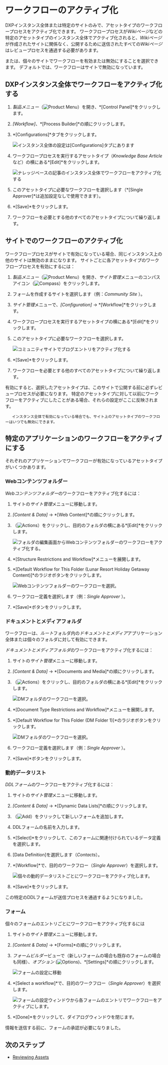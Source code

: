 # ワークフローのアクティブ化

DXPインスタンス全体または特定のサイトのみで、アセットタイプのワークフロープロセスをアクティブ化できます。 ワークフロープロセスが*Wikiページ*などの特定のアセットタイプのインスタンス全体でアクティブ化されると、*Wikiページ*が作成されたサイトに関係なく、公開するために送信されたすべての*Wikiページ*はレビュープロセスを通過する必要があります。

または、個々のサイトでワークフローを有効または無効にすることを選択できます。 デフォルトでは、ワークフローはサイトで無効になっています。

## DXPインスタンス全体でワークフローをアクティブ化する

1.  *製品メニュー*（![Product Menu](../../../images/icon-product-menu.png)）を開き、*[Control Panel]*をクリックします。

2.  *[Workflow]*、*[Process Builder]*の順にクリックします。

3.  *[Configurations]*タブをクリックします。

    ![インスタンス全体の設定は[Configurations]タブにあります](./activating-workflow/images/02.png)

4.  ワークフロープロセスを実行するアセットタイプ（*Knowledge Base Article*など）の横にある*[Edit]*をクリックします。

    ![ナレッジベースの記事のインスタンス全体でワークフローをアクティブ化する](./activating-workflow/images/03.png)

5.  このアセットタイプに必要なワークフローを選択します（*[Single Approver]*は追加設定なしで使用できます）。

6.  *[Save]*をクリックします。

7.  ワークフローを必要とする他のすべてのアセットタイプについて繰り返します。

## サイトでのワークフローのアクティブ化

ワークフロープロセスがサイトで有効になっている場合、同じインスタンス上の他のサイトは無効のままになります。 サイトごとに各アセットタイプのワークフロープロセスを有効にするには：

1.  *製品メニュー*（![Product Menu](../../../images/icon-product-menu.png)）を開き、*サイト管理*メニューのコンパスアイコン（![Compass](../../../images/icon-compass.png)）をクリックします。

2.  フォームを作成するサイトを選択します（例：*Community Site* ）。

3.  *サイト管理*メニューで、*[Configuration]* → *[Workflow]*をクリックします。

4.  ワークフロープロセスを実行するアセットタイプの横にある*[Edit]*をクリックします。

5.  このアセットタイプに必要なワークフローを選択します。

    ![コミュニティサイトでブログエントリをアクティブ化する](./activating-workflow/images/01.png)

6.  *[Save]*をクリックします。

7.  ワークフローを必要とする他のすべてのアセットタイプについて繰り返します。

有効にすると、選択したアセットタイプは、このサイトで公開する前に必ずレビュープロセスが必要になります。 特定のアセットタイプに対して以前にワークフローをアクティブにしたことがある場合、それらの設定がここに反映されます。

``` tip::
   インスタンス全体で有効になっている場合でも、サイト上のアセットタイプのワークフローはいつでも無効にできます。
```

## 特定のアプリケーションのワークフローをアクティブにする

それぞれのアプリケーションでワークフローが有効になっているアセットタイプがいくつかあります。

### Webコンテンツフォルダー

*Webコンテンツフォルダー*のワークフローをアクティブ化するには：

1.  サイトの*サイト管理*メニューに移動します。

2.  *[Content & Data]* → *[Web Content]*の順にクリックします。

3.  （![Actions](../../../images/icon-actions.png)）をクリックし、目的のフォルダの横にある*[Edit]*をクリックします。

    ![フォルダの編集画面からWebコンテンツフォルダーのワークフローをアクティブ化する。](./activating-workflow/images/04.png)

4.  *[Structure Restrictions and Workflow]*メニューを展開します。

5.  *[Default Workflow for This Folder (Lunar Resort Holiday Getaway Content)]*のラジオボタンをクリックします。

    ![Webコンテンツフォルダーのワークフローを選択。](./activating-workflow/images/05.png)

6.  ワークフロー定義を選択します（例：*Single Approver* ）。

7.  *[Save]*ボタンをクリックします。

### ドキュメントとメディアフォルダ

ワークフローは、*ルート*フォルダ内の*ドキュメントとメディア*アプリケーション全体または個々のフォルダに対して有効にできます。

*ドキュメントとメディアフォルダ*のワークフローをアクティブ化するには：

1.  サイトの*サイト管理*メニューに移動します。

2.  *[Content & Data]* → *[Documents and Media]*の順にクリックします。

3.  （![Actions](../../../images/icon-actions.png)）をクリックし、目的のフォルダの横にある*[Edit]*をクリックします。

    ![DMフォルダのワークフローを選択。](./activating-workflow/images/06.png)

4.  *[Document Type Restrictions and Workflow]*メニューを展開します。

5.  *[Default Workflow for This Folder (DM Folder 1)]*のラジオボタンをクリックします。

    ![DMフォルダのワークフローを選択。](./activating-workflow/images/07.png)

6.  ワークフロー定義を選択します（例：*Single Approver* ）。

7.  *[Save]*ボタンをクリックします。

### 動的データリスト

*DDLフォーム*のワークフローをアクティブ化するには：

1.  サイトの*サイト管理*メニューに移動します。

2.  *[Content & Data]* → *[Dynamic Data Lists]*の順にクリックします。

3.  （![Add](../../../images/icon-add.png)）をクリックして新しいフォームを追加します。

4.  DDLフォームの名前を入力します。

5.  *[Select]*をクリックして、このフォームに関連付けられているデータ定義を選択します。

6.  [Data Definition]を選択します（*Contacts*）。

7.  *[Workflow]*で、目的のワークフロー（*Single Approver*）を選択します。

    ![個々の動的データリストごとにワークフローをアクティブ化します。](./activating-workflow/images/08.png)

8.  *[Save]*をクリックします。

この特定のDDLフォームが送信プロセスを通過するようになりました。

### フォーム

個々のフォームのエントリごとにワークフローをアクティブ化するには

1.  サイトの*サイト管理*メニューに移動します。

2.  *[Content & Data]* → *[Forms]*の順にクリックします。

3.  *フォームビルダー*ビューで（新しいフォームの場合も既存のフォームの場合も同様）、*オプション* (![Options](../../../images/icon-options.png))、*[Settings]*の順にクリックします。

    ![フォームの設定に移動](./activating-workflow/images/09.png)

4.  *[Select a workflow]*で、目的のワークフロー（*Single Approver*）を選択します。

    ![フォームの設定ウィンドウから各フォームのエントリでワークフローをアクティブにします。](./activating-workflow/images/10.png)

5.  *[Done]*をクリックして、ダイアログウィンドウを閉じます。

情報を送信する前に、フォームの承認が必要になりました。


<!-- Leaving this commented out until Staging materials are pushed up.
## Page Variations

In a [staged environment](https://help.liferay.com/hc/en-us/articles/360029041851-Staging-Content), you can activate workflow for _Page Variations_.

As a prerequisite, [Staging](https://help.liferay.com/hc/articles/360029041811-Enabling-Staging) **and** [Page Versioning](https://help.liferay.com/hc/articles/360028721532-Enabling-Page-Versioning-and-Staged-Content) have been enabled.

When a Page Variation or Site Page Variation is created, its creator must click _Submit for Publication_ at the top of the page, and the variation must be approved in the workflow before it can be published to the live Site.

To enable a workflow for Page Variations:

1. Navigate to the _Site Administration_ menu for your site.
1. Verify that the Staging has been enabled for this site.

    ![Verify that the site is now staged.](./activating-workflow/images/11.png)

1. Click _Configuration_ &rarr; _Workflow_.
1. Select the workflow desired for _Page Revision_.

    ![Verify that the site is now staged.](./activating-workflow/images/12.png)

1. Click _Save_.

Page revisions now have to go through the workflow process.

![With workflow enabled on Page Revisions, the Site administrator must submit their page variation for publication before it can go live.](./activating-workflow/images/13.png)
-->

## 次のステップ

  - [Reviewing Assets](./reviewing-assets.md)
